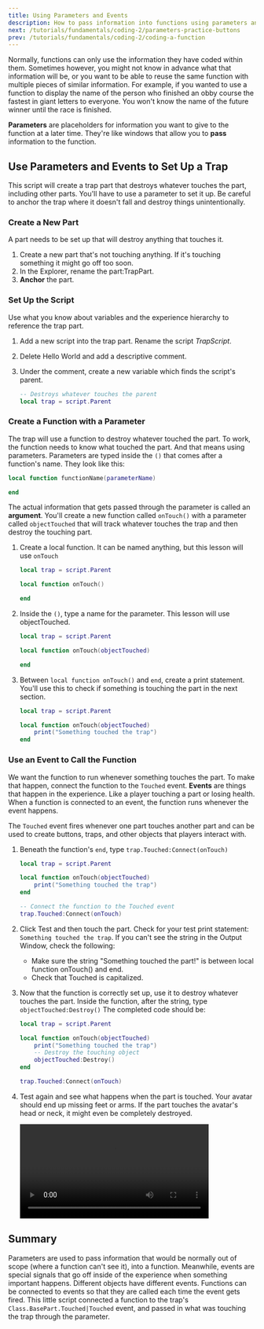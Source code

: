 ```yaml
---
title: Using Parameters and Events
description: How to pass information into functions using parameters and arguments. Also covers connecting functions to events.
next: /tutorials/fundamentals/coding-2/parameters-practice-buttons
prev: /tutorials/fundamentals/coding-2/coding-a-function
---
```


Normally, functions can only use the information they have coded within them. Sometimes however, you might not know in advance what that information will be, or you want to be able to reuse the same function with multiple pieces of similar information. For example, if you wanted to use a function to display the name of the person who finished an obby course the fastest in giant letters to everyone. You won't know the name of the future winner until the race is finished.

**Parameters** are placeholders for information you want to give to the function at a later time. They're like windows that allow you to **pass** information to the function.

## Use Parameters and Events to Set Up a Trap

This script will create a trap part that destroys whatever touches the part, including other parts. You'll have to use a parameter to set it up. Be careful to anchor the trap where it doesn't fall and destroy things unintentionally.

### Create a New Part

A part needs to be set up that will destroy anything that touches it.

1. Create a new part that's not touching anything. If it's touching something it might go off too soon.
2. In the Explorer, rename the part:TrapPart.
3. **Anchor** the part.

### Set Up the Script

Use what you know about variables and the experience hierarchy to reference the trap part.

1. Add a new script into the trap part. Rename the script _TrapScript_.
2. Delete Hello World and add a descriptive comment.
3. Under the comment, create a new variable which finds the script's parent.

   ```lua
   -- Destroys whatever touches the parent
   local trap = script.Parent

   ```

### Create a Function with a Parameter

The trap will use a function to destroy whatever touched the part. To work, the function needs to know what touched the part. And that means using parameters. Parameters are typed inside the `()` that comes after a function's name. They look like this:

```lua
local function functionName(parameterName)

end
```

The actual information that gets passed through the parameter is called an **argument**. You'll create a new function called `onTouch()` with a parameter called `objectTouched` that will track whatever touches the trap and then destroy the touching part.

1. Create a local function. It can be named anything, but this lesson will use `onTouch`

   ```lua
   local trap = script.Parent

   local function onTouch()

   end
   ```

2. Inside the `()`, type a name for the parameter. This lesson will use objectTouched.

   ```lua
   local trap = script.Parent

   local function onTouch(objectTouched)

   end
   ```

3. Between `local function onTouch()` and `end`, create a print statement. You'll use this to check if something is touching the part in the next section.

   ```lua
   local trap = script.Parent

   local function onTouch(objectTouched)
       print("Something touched the trap")
   end
   ```

### Use an Event to Call the Function

We want the function to run whenever something touches the part. To make that happen, connect the function to the `Touched` event. **Events** are things that happen in the experience. Like a player touching a part or losing health. When a function is connected to an event, the function runs whenever the event happens.

The `Touched` event fires whenever one part touches another part and can be used to create buttons, traps, and other objects that players interact with.

1. Beneath the function's `end`, type `trap.Touched:Connect(onTouch)`

   ```lua
   local trap = script.Parent

   local function onTouch(objectTouched)
       print("Something touched the trap")
   end

   -- Connect the function to the Touched event
   trap.Touched:Connect(onTouch)
   ```

2. Click Test and then touch the part. Check for your test print statement: `Something touched the trap`. If you can't see the string in the Output Window, check the following:

   - Make sure the string "Something touched the part!" is between local function onTouch() and end.
   - Check that Touched is capitalized.

3. Now that the function is correctly set up, use it to destroy whatever touches the part. Inside the function, after the string, type `objectTouched:Destroy()` The completed code should be:

   ```lua
   local trap = script.Parent

   local function onTouch(objectTouched)
       print("Something touched the trap")
       -- Destroy the touching object
       objectTouched:Destroy()
   end

   trap.Touched:Connect(onTouch)
   ```

4. Test again and see what happens when the part is touched. Your avatar should end up missing feet or arms. If the part touches the avatar's head or neck, it might even be completely destroyed.

   <video controls src="../../../assets/education/coding-2/parameters-and-events_trap.mp4" width="80%"></video>

## Summary

Parameters are used to pass information that would be normally out of scope (where a function can't see it), into a function. Meanwhile, events are special signals that go off inside of the experience when something important happens. Different objects have different events. Functions can be connected to events so that they are called each time the event gets fired. This little script connected a function to the trap's `Class.BasePart.Touched|Touched` event, and passed in what was touching the trap through the parameter.
